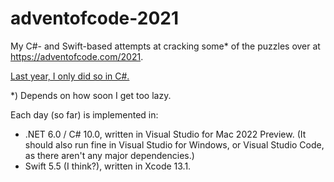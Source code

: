 # adventofcode-2021

My C#- and Swift-based attempts at cracking some\* of the puzzles over at https://adventofcode.com/2021.

[Last year, I only did so in C#.](https://github.com/chucker/adventofcode-2020)

*) Depends on how soon I get too lazy.

Each day (so far) is implemented in:

* .NET 6.0 / C# 10.0, written in Visual Studio for Mac 2022 Preview. (It should also run fine in Visual Studio for Windows, or Visual Studio Code, as there aren't any major dependencies.)
* Swift 5.5 (I think?), written in Xcode 13.1.
